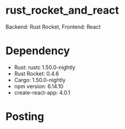 # rust_rocket_and_react
Backend: Rust Rocket, Frontend: React

# Dependency 

* Rust: rustc 1.50.0-nightly
* Rust Rocket: 0.4.6
* Cargo: 1.50.0-nightly
* npm version: 6.14.10
* create-react-app: 4.0.1

# Posting 
